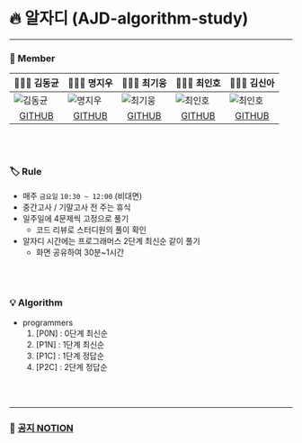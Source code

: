 # 🔥 알자디 (AJD-algorithm-study)

---
### 👥 Member
| 👨🏻‍💻 김동균                                                   | 👩🏻‍💻 명지우                                                  | 👨🏻‍💻 최기웅                                            | 👨🏻‍💻 최인호                                                 | 👨🏻‍💻 김신아                                                   |
|---------------------------------------------------------------|--------------------------------------------------------------|--------------------------------------------------------|-------------------------------------------------------------|---------------------------------------------------------------|
 | ![김동균](https://avatars.githubusercontent.com/u/134477764?v=4) | ![명지우](https://avatars.githubusercontent.com/u/63100324?v=4) |![최기웅](https://avatars.githubusercontent.com/u/113246619?v=4)| ![최인호](https://avatars.githubusercontent.com/u/129029251?v=4) | ![최인호](https://avatars.githubusercontent.com/u/114804676?v=4) |
 | <center>[GITHUB](https://github.com/dongkyun0713)</center>    | <center>[GITHUB](https://github.com/MyungJiwoo)</center>     | <center>[GITHUB](https://github.com/giwoong01)</center>|<center>[GITHUB](https://github.com/inhooo00)</center>| <center>[GITHUB](https://github.com/sinamong0620)</center>        |

<br>
<br>

### 🏷️ Rule
- 매주 `금요일` `10:30 ~ 12:00` (비대면)
- 중간고사 / 기말고사 전 주는 휴식
- 일주일에 4문제씩 고정으로 풀기 
  - 코드 리뷰로 스터디원의 풀이 확인
- 알자디 시간에는 프로그래머스 2단계 최신순 같이 풀기 
  - 화면 공유하여 30분~1시간

<br>
<br>

### 💡 Algorithm 
- programmers
    1. [P0N] : 0단계 최신순
    2. [P1N] : 1단계 최신순
    3. [P1C] : 1단계 정답순
    4. [P2C] : 2단계 정답순

<br>
<br>

---
### 📌 [공지 NOTION](https://www.notion.so/d5408a8b9fda4d82876576ebc57f1677)
